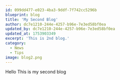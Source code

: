 ```yaml
---
id: 099dd477-e023-4ba3-9ddf-7f742cc5296b
blueprint: blog
title: 'My Second Blog'
author: dc7e1210-244e-4257-b96e-7e3ed58bf0ea
updated_by: dc7e1210-244e-4257-b96e-7e3ed58bf0ea
updated_at: 1753903349
excerpt: 'This is 2nd blog.'
category:
  - News
  - Tips
image: blog2.png
---
```

Hello This is my second blog